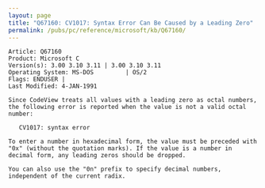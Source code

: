 ```yaml
---
layout: page
title: "Q67160: CV1017: Syntax Error Can Be Caused by a Leading Zero"
permalink: /pubs/pc/reference/microsoft/kb/Q67160/
---
```


	Article: Q67160
	Product: Microsoft C
	Version(s): 3.00 3.10 3.11 | 3.00 3.10 3.11
	Operating System: MS-DOS         | OS/2
	Flags: ENDUSER |
	Last Modified: 4-JAN-1991
	
	Since CodeView treats all values with a leading zero as octal numbers,
	the following error is reported when the value is not a valid octal
	number:
	
	   CV1017: syntax error
	
	To enter a number in hexadecimal form, the value must be preceded with
	"0x" (without the quotation marks). If the value is a number in
	decimal form, any leading zeros should be dropped.
	
	You can also use the "0n" prefix to specify decimal numbers,
	independent of the current radix.
